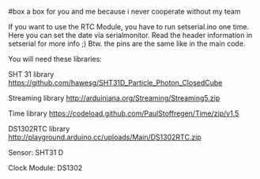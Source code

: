 #box
a box for you and me because i never cooperate without my team

If you want to use the RTC Module, you have to run setserial.ino one time. Here you can set the date via serialmonitor. Read the header information in setserial for more info ;) Btw. the pins are the same like in the main code.

You will need these libraries:

SHT 31 library https://github.com/hawesg/SHT31D_Particle_Photon_ClosedCube

Streaming library http://arduiniana.org/Streaming/Streaming5.zip

Time library https://codeload.github.com/PaulStoffregen/Time/zip/v1.5

DS1302RTC library http://playground.arduino.cc/uploads/Main/DS1302RTC.zip

Sensor: SHT31 D

Clock Module: DS1302
